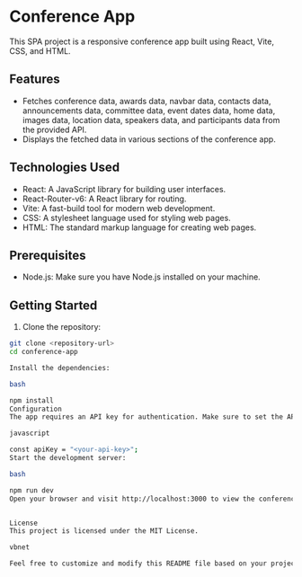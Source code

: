 # Conference App

This SPA project is a responsive conference app built using React, Vite, CSS, and HTML.

## Features

- Fetches conference data, awards data, navbar data, contacts data, announcements data, committee data, event dates data, home data, images data, location data, speakers data, and participants data from the provided API.
- Displays the fetched data in various sections of the conference app.

## Technologies Used

- React: A JavaScript library for building user interfaces.
- React-Router-v6: A React library for routing.
- Vite: A fast-build tool for modern web development.
- CSS: A stylesheet language used for styling web pages.
- HTML: The standard markup language for creating web pages.

## Prerequisites

- Node.js: Make sure you have Node.js installed on your machine.

## Getting Started

1. Clone the repository:

```bash
git clone <repository-url>
cd conference-app

Install the dependencies:

bash

npm install
Configuration
The app requires an API key for authentication. Make sure to set the API key in the appropriate location of the code:

javascript

const apiKey = "<your-api-key>";
Start the development server:

bash

npm run dev
Open your browser and visit http://localhost:3000 to view the conference app.


License
This project is licensed under the MIT License.

vbnet

Feel free to customize and modify this README file based on your project's specific details and requirements.
